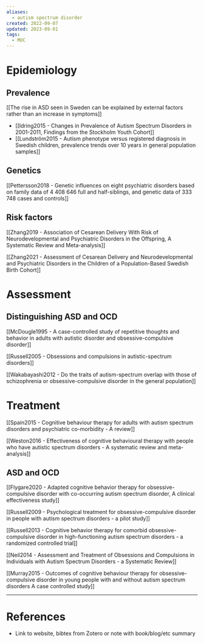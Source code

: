 ```yaml
---
aliases:
  - autism spectrum disorder
created: 2022-09-07
updated: 2023-09-01
tags:
  - MOC
---
```

# Epidemiology

## Prevalence

[[The rise in ASD seen in Sweden can be explained by external factors rather than an increase in symptoms]]
- [[Idring2015 - Changes in Prevalence of Autism Spectrum Disorders in 2001-2011, Findings from the Stockholm Youth Cohort]]
- [[Lundström2015 - Autism phenotype versus registered diagnosis in Swedish children, prevalence trends over 10 years in general population samples]]

## Genetics

[[Pettersson2018 - Genetic influences on eight psychiatric disorders based on family data of 4 408 646 full and half-siblings, and genetic data of 333 748 cases and controls]]

## Risk factors

[[Zhang2019 - Association of Cesarean Delivery With Risk of Neurodevelopmental and Psychiatric Disorders in the Offspring, A Systematic Review and Meta-analysis]]

[[Zhang2021 - Assessment of Cesarean Delivery and Neurodevelopmental and Psychiatric Disorders in the Children of a Population-Based Swedish Birth Cohort]]

# Assessment

## Distinguishing ASD and OCD

[[McDougle1995 - A case-controlled study of repetitive thoughts and behavior in adults with autistic disorder and obsessive-compulsive disorder]]

[[Russell2005 - Obsessions and compulsions in autistic-spectrum disorders]]

[[Wakabayashi2012 - Do the traits of autism-spectrum overlap with those of schizophrenia or obsessive-compulsive disorder in the general population]]

# Treatment

[[Spain2015 - Cognitive behaviour therapy for adults with autism spectrum disorders and psychiatric co-morbidity - A review]]

[[Weston2016 - Effectiveness of cognitive behavioural therapy with people who have autistic spectrum disorders - A systematic review and meta-analysis]]


## ASD and OCD

[[Flygare2020 - Adapted cognitive behavior therapy for obsessive-compulsive disorder with co-occurring autism spectrum disorder, A clinical effectiveness study]]

[[Russell2009 - Psychological treatment for obsessive-compulsive disorder in people with autism spectrum disorders - a pilot study]]

[[Russell2013 - Cognitive behavior therapy for comorbid obsessive-compulsive disorder in high-functioning autism spectrum disorders - a randomized controlled trial]]

[[Neil2014 - Assessment and Treatment of Obsessions and Compulsions in Individuals with Autism Spectrum Disorders - a Systematic Review]]

[[Murray2015 - Outcomes of cognitive behaviour therapy for obsessive-compulsive disorder in young people with and without autism spectrum disorders A case controlled study]]

---
# References
* Link to website, bibtex from Zotero or note with book/blog/etc summary